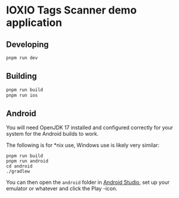 # IOXIO Tags Scanner demo application

## Developing

```bash
pnpm run dev
```

## Building

```bash
pnpm run build
pnpm run ios
```

## Android

You will need OpenJDK 17 installed and configured correctly for your system for the Android builds
to work.

The following is for \*nix use, Windows use is likely very similar:

```shell
pnpm run build
pnpm run android
cd android
./gradlew
```

You can then open the `android` folder in [Android Studio](https://developer.android.com/studio),
set up your emulator or whatever and click the Play -icon.
